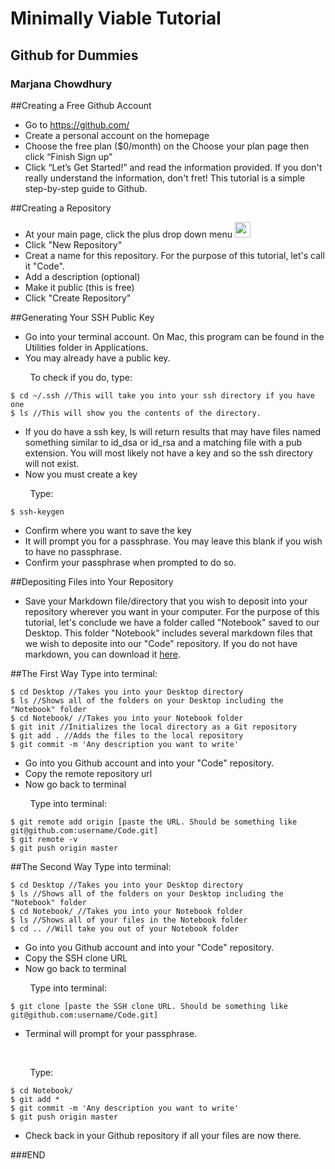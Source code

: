 <h1>Minimally Viable Tutorial</h1>

<h2>Github for Dummies</h2>

<h3>Marjana Chowdhury</h3>

##Creating a Free Github Account* Go to https://github.com/* Create a personal account on the homepage* Choose the free plan ($0/month) on the Choose your plan page then click “Finish Sign up”* Click “Let’s Get Started!” and read the information provided. If you don't really understand the information, don't fret! This tutorial is a simple step-by-step guide to Github.##Creating a Repository* At your main page, click the plus drop down menu <img src="file:///Users/Ratia/Desktop/Screen%20Shot%202014-12-19%20at%209.58.30%20PM.png" style="width: 25px;"/> <br>
* Click "New Repository"
* Creat a name for this repository. For the purpose of this tutorial, let's call it "Code".
* Add a description (optional)
* Make it public (this is free)
* Click "Create Repository"##Generating Your SSH Public Key
* Go into your terminal account. On Mac, this program can be found in the Utilities folder in Applications.
* You may already have a public key.<br>

&nbsp;&nbsp;&nbsp;&nbsp;&nbsp;&nbsp;&nbsp;&nbsp;To check if you do, type:

	$ cd ~/.ssh //This will take you into your ssh directory if you have one
	$ ls //This will show you the contents of the directory.
* If you do have a ssh key, ls will return results that may have files named something similar to id_dsa or id_rsa and a matching file with a pub extension. You will most likely not have a key and so the ssh directory will not exist.
* Now you must create a key <br>

&nbsp;&nbsp;&nbsp;&nbsp;&nbsp;&nbsp;&nbsp;&nbsp;Type:

	$ ssh-keygen
* Confirm where you want to save the key
* It will prompt you for a passphrase. You may leave this blank if you wish to have no passphrase.
* Confirm your passphrase when prompted to do so.

##Depositing Files into Your Repository
* Save your Markdown file/directory that you wish to deposit into your repository wherever you want in your computer. For the purpose of this tutorial, let's conclude we have a folder called "Notebook" saved to our Desktop. This folder "Notebook" includes several markdown files that we wish to deposite into our "Code" repository. If you do not have markdown, you can download it [here].
	
##The First Way
Type into terminal:

	$ cd Desktop //Takes you into your Desktop directory
	$ ls //Shows all of the folders on your Desktop including the "Notebook" folder
	$ cd Notebook/ //Takes you into your Notebook folder
	$ git init //Initializes the local directory as a Git repository
	$ git add . //Adds the files to the local repository
	$ git commit -m 'Any description you want to write'
* Go into you Github account and into your "Code" repository.
* Copy the remote repository url
* Now go back to terminal <br>

&nbsp;&nbsp;&nbsp;&nbsp;&nbsp;&nbsp;&nbsp;&nbsp;Type into terminal:

	$ git remote add origin [paste the URL. Should be something like git@github.com:username/Code.git]
	$ git remote -v
	$ git push origin master

##The Second Way
Type into terminal:

	$ cd Desktop //Takes you into your Desktop directory
	$ ls //Shows all of the folders on your Desktop including the "Notebook" folder
	$ cd Notebook/ //Takes you into your Notebook folder
	$ ls //Shows all of your files in the Notebook folder
	$ cd .. //Will take you out of your Notebook folder

* Go into you Github account and into your "Code" repository.
* Copy the SSH clone URL
* Now go back to terminal <br>

&nbsp;&nbsp;&nbsp;&nbsp;&nbsp;&nbsp;&nbsp;&nbsp;Type into terminal:

	$ git clone [paste the SSH clone URL. Should be something like git@github.com:username/Code.git]
* Terminal will prompt for your passphrase.
<br>

&nbsp;&nbsp;&nbsp;&nbsp;&nbsp;&nbsp;&nbsp;&nbsp;Type:

	$ cd Notebook/
	$ git add *
	$ git commit -m 'Any description you want to write'
	$ git push origin master
* Check back in your Github repository if all your files are now there.

###END

[here]: http://daringfireball.net/projects/markdown/
	